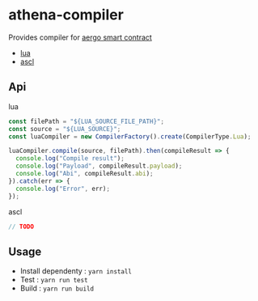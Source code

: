 # athena-compiler

Provides compiler for [aergo smart contract](https://docs.aergo.io/en/latest/smart-contracts/index.html)

* [lua](https://docs.aergo.io/en/latest/smart-contracts/lua/index.html)
* [ascl](https://docs.aergo.io/en/latest/smart-contracts/scl/index.html)

## Api

lua

```js
const filePath = "${LUA_SOURCE_FILE_PATH}";
const source = "${LUA_SOURCE}";
const luaCompiler = new CompilerFactory().create(CompilerType.Lua);

luaCompiler.compile(source, filePath).then(compileResult => {
  console.log("Compile result");
  console.log("Payload", compileResult.payload);
  console.log("Abi", compileResult.abi);
}).catch(err => {
  console.log("Error", err);
});
```

ascl

```js
// TODO
```

## Usage

* Install dependenty : `yarn install`
* Test : `yarn run test`
* Build : `yarn run build`
